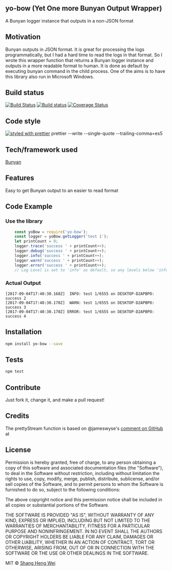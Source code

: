 ## yo-bow (Yet One more Bunyan Output Wrapper)
A Bunyan logger instance that outputs in a non-JSON format

## Motivation
Bunyan outputs in JSON format. It is great for processing the logs programmatically, but I had a hard time to read the 
logs in that format. So I wrote this wrapper function that returns a Bunyan logger instance and outputs in a more 
readable format to human. It is done as default by executing bunyan command in the child process. One of the aims is to 
have this library also run in Microsoft Windows.

## Build status
[![Build Status](https://travis-ci.org/shwei/yo-bow.svg?branch=master)](https://travis-ci.org/shwei/yo-bow)
[![Build status](https://ci.appveyor.com/api/projects/status/p6edh0vg001r4e7h?svg=true)](https://ci.appveyor.com/project/shwei/yo-bow)
[![Coverage Status](https://coveralls.io/repos/github/shwei/yo-bow/badge.svg?branch=master)](https://coveralls.io/github/shwei/yo-bow?branch=master)

## Code style
[![styled with prettier](https://img.shields.io/badge/styled_with-prettier-ff69b4.svg)](https://github.com/prettier/prettier)
prettier --write --single-quote --trailing-comma=es5
 

## Tech/framework used
[Bunyan](https://github.com/trentm/node-bunyan)


## Features
Easy to get Bunyan output to an easier to read format


## Code Example
### Use the library
```javascript
    const yoBow = require('yo-bow');
    const logger = yoBow.getLogger('test 1');
    let printCount = 0;
    logger.trace('success ' + printCount++);
    logger.debug('success ' + printCount++);
    logger.info('success ' + printCount++);
    logger.warn('success ' + printCount++);
    logger.error('success ' + printCount++);
    // Log Level is set to 'info' as default, so any levels below 'info' will not be displayed
```
### Actual Output
```
[2017-09-04T17:40:30.168Z]  INFO: test 1/6555 on DESKTOP-D2APBPO: success 2
[2017-09-04T17:40:30.170Z]  WARN: test 1/6555 on DESKTOP-D2APBPO: success 3
[2017-09-04T17:40:30.170Z] ERROR: test 1/6555 on DESKTOP-D2APBPO: success 4
```

## Installation
```bash
npm install yo-bow --save
```

## Tests
```bash
npm test
```

## Contribute
Just fork it, change it, and make a pull request!


## Credits
The prettyStream function is based on @jameswyse's [comment on GitHub](https://github.com/trentm/node-bunyan/issues/13#issuecomment-22439322) at 


## License
Permission is hereby granted, free of charge, to any person obtaining a copy of this software and associated documentation files (the "Software"), to deal in the Software without restriction, including without limitation the rights to use, copy, modify, merge, publish, distribute, sublicense, and/or sell copies of the Software, and to permit persons to whom the Software is furnished to do so, subject to the following conditions:

The above copyright notice and this permission notice shall be included in all copies or substantial portions of the Software.

THE SOFTWARE IS PROVIDED "AS IS", WITHOUT WARRANTY OF ANY KIND, EXPRESS OR IMPLIED, INCLUDING BUT NOT LIMITED TO THE WARRANTIES OF MERCHANTABILITY, FITNESS FOR A PARTICULAR PURPOSE AND NONINFRINGEMENT. IN NO EVENT SHALL THE AUTHORS OR COPYRIGHT HOLDERS BE LIABLE FOR ANY CLAIM, DAMAGES OR OTHER LIABILITY, WHETHER IN AN ACTION OF CONTRACT, TORT OR OTHERWISE, ARISING FROM, OUT OF OR IN CONNECTION WITH THE SOFTWARE OR THE USE OR OTHER DEALINGS IN THE SOFTWARE.

MIT © [Shang Heng Wei](https://github.com/shwei)